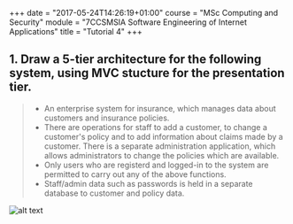 +++
date = "2017-05-24T14:26:19+01:00"
course = "MSc Computing and Security"
module = "7CCSMSIA Software Engineering of Internet Applications"
title = "Tutorial 4"
+++

## 1. Draw a 5-tier architecture for the following system, using MVC stucture for the presentation tier.

> * An enterprise system for insurance, which manages data about customers and insurance policies.
> * There are operations for staff to add a customer, to change a customer's policy and to add information about claims made by a customer. There is a separate administration application, which allows administrators to change the policies which are available.
> * Only users who are registerd and logged-in to the system are permitted to carry out any of the above functions.
> * Staff/admin data such as passwords is held in a separate database to customer and policy data.

![alt text](https://docs.google.com/drawings/d/1fiKjyB5P_WkDVWf8GhK-ZdiU0c1KiDtkodexEomCHn0/pub?w=960&h=720 "Q1")
